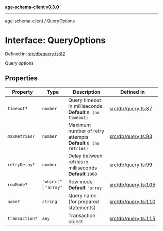 [**age-schema-client v0.3.0**](../index.md)

***

[age-schema-client](/ageSchemaClient/api-generated/index.md) / QueryOptions

# Interface: QueryOptions

Defined in: [src/db/query.ts:82](https://github.com/standardbeagle/ageSchemaClient/blob/main/src/db/query.ts#L82)

Query options

## Properties

| Property | Type | Description | Defined in |
| ------ | ------ | ------ | ------ |
| <a id="timeout"></a> `timeout?` | `number` | Query timeout in milliseconds **Default** `0 (no timeout)` | [src/db/query.ts:87](https://github.com/standardbeagle/ageSchemaClient/blob/main/src/db/query.ts#L87) |
| <a id="maxretries"></a> `maxRetries?` | `number` | Maximum number of retry attempts **Default** `0 (no retries)` | [src/db/query.ts:93](https://github.com/standardbeagle/ageSchemaClient/blob/main/src/db/query.ts#L93) |
| <a id="retrydelay"></a> `retryDelay?` | `number` | Delay between retries in milliseconds **Default** `1000` | [src/db/query.ts:99](https://github.com/standardbeagle/ageSchemaClient/blob/main/src/db/query.ts#L99) |
| <a id="rowmode"></a> `rowMode?` | `"object"` \| `"array"` | Row mode **Default** `'array'` | [src/db/query.ts:105](https://github.com/standardbeagle/ageSchemaClient/blob/main/src/db/query.ts#L105) |
| <a id="name"></a> `name?` | `string` | Query name (for prepared statements) | [src/db/query.ts:110](https://github.com/standardbeagle/ageSchemaClient/blob/main/src/db/query.ts#L110) |
| <a id="transaction"></a> `transaction?` | `any` | Transaction object | [src/db/query.ts:115](https://github.com/standardbeagle/ageSchemaClient/blob/main/src/db/query.ts#L115) |
